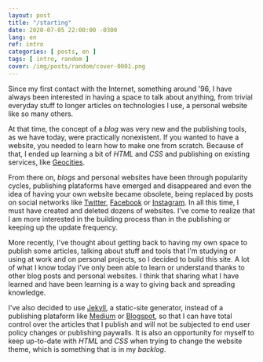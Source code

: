 ```yaml
---
layout: post
title: "/starting"
date: 2020-07-05 22:00:00 -0300
lang: en
ref: intro
categories: [ posts, en ]
tags: [ intro, random ]
cover: /img/posts/random/cover-0001.png
---
```

Since my first contact with the Internet, something around '96, I have always been interested in having a space to talk about anything, from trivial everyday stuff to longer articles on technologies I use, a personal website like so many others.

At that time, the concept of a *blog* was very new and the publishing tools, as we have today, were practically nonexistent. If you wanted to have a website, you needed to learn how to make one from scratch. Because of that, I ended up learning a bit of *HTML* and *CSS* and publishing on existing services, like [Geocities][geocities].

From there on, *blogs* and personal websites have been through popularity cycles, publishing plataforms have emerged and disappeared and even the idea of having your own website became obsolete, being replaced by posts on social networks like [Twitter][twitter], [Facebook][facebook] or [Instagram][instagram]. In all this time, I must have created and deleted dozens of websites. I've come to realize that I am more interested in the building process than in the publishing or keeping up the update frequency.

More recently, I've thought about getting back to having my own space to publish some articles, talking about stuff and tools that I'm studying or using at work and on personal projects, so I decided to build this site. A lot of what I know today I've only been able to learn or understand thanks to other blog posts and personal websites. I think that sharing what I have learned and have been learning is a way to giving back and spreading knowledge.

I've also decided to use [Jekyll][jekyll], a static-site generator, instead of a publishing plataform like [Medium][medium] or [Blogspot][blogspot], so that I can have total control over the articles that I publish and will not be subjected to end user policy changes or publishing paywalls. It is also an opportunity for myself to keep up-to-date with *HTML* and *CSS* when trying to change the website theme, which is something that is in my *backlog*.

[geocities]: https://en.wikipedia.org/wiki/Yahoo!_GeoCities
[twitter]: https://twitter.com
[facebook]: https://facebook.com
[instagram]: https://instagram.com
[jekyll]: https://jekyllrb.com
[medium]: https://medium.com
[blogspot]: https://blogspot.com